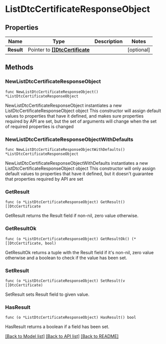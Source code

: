 # ListDtcCertificateResponseObject

## Properties

Name | Type | Description | Notes
------------ | ------------- | ------------- | -------------
**Result** | Pointer to [**[]DtcCertificate**](DtcCertificate.md) |  | [optional] 

## Methods

### NewListDtcCertificateResponseObject

`func NewListDtcCertificateResponseObject() *ListDtcCertificateResponseObject`

NewListDtcCertificateResponseObject instantiates a new ListDtcCertificateResponseObject object
This constructor will assign default values to properties that have it defined,
and makes sure properties required by API are set, but the set of arguments
will change when the set of required properties is changed

### NewListDtcCertificateResponseObjectWithDefaults

`func NewListDtcCertificateResponseObjectWithDefaults() *ListDtcCertificateResponseObject`

NewListDtcCertificateResponseObjectWithDefaults instantiates a new ListDtcCertificateResponseObject object
This constructor will only assign default values to properties that have it defined,
but it doesn't guarantee that properties required by API are set

### GetResult

`func (o *ListDtcCertificateResponseObject) GetResult() []DtcCertificate`

GetResult returns the Result field if non-nil, zero value otherwise.

### GetResultOk

`func (o *ListDtcCertificateResponseObject) GetResultOk() (*[]DtcCertificate, bool)`

GetResultOk returns a tuple with the Result field if it's non-nil, zero value otherwise
and a boolean to check if the value has been set.

### SetResult

`func (o *ListDtcCertificateResponseObject) SetResult(v []DtcCertificate)`

SetResult sets Result field to given value.

### HasResult

`func (o *ListDtcCertificateResponseObject) HasResult() bool`

HasResult returns a boolean if a field has been set.


[[Back to Model list]](../README.md#documentation-for-models) [[Back to API list]](../README.md#documentation-for-api-endpoints) [[Back to README]](../README.md)


